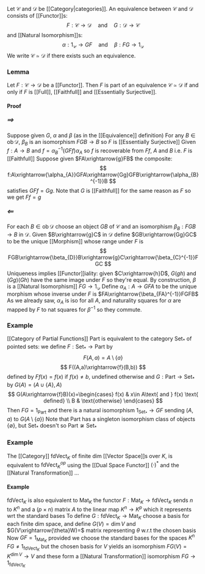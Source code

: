 Let $\mathcal{C}$ and $\mathcal{D}$ be [[Category|categories]].
An equivalence between $\mathcal{C}$ and $\mathcal{D}$ consists of [[Functor]]s:
$$F:\mathcal{C}\to \mathcal{D}\quad %quad
\text{and}\quad %quad
 G:\mathcal{D}\to \mathcal{C}$$
and [[Natural Isomorphism]]s:
$$\alpha:1_{\mathcal{C}}\to GF\quad %quad
 \text{and}\quad %quad
 \beta:FG\to 1_{\mathcal{D}}$$
We write $\mathcal{C}\simeq \mathcal{D}$ if there exists such an equivalence.

### Lemma
Let $F:\mathcal{C}\to \mathcal{D}$ be a [[Functor]].
Then $F$ is part of an equivalence $\mathcal{C}\simeq \mathcal{D}$ 
if and only if
$F$ is [[Full]], [[Faithfull]] and [[Essentially Surjective]].
#### Proof
##### $\implies$
Suppose given $G$, $\alpha$ and $\beta$ (as in the [[Equivalence]] definition)
For any $B\in \operatorname{ob}\mathcal{D}$, 
$\beta_{B}$ is an isomorphism $FGB\to B$ so $F$ is [[Essentially Surjective]]
Given $f:A\to B$ and $f=\alpha_{B}^{-1}(GFf)\alpha_{A}$ 
so $f$ is recoverable from $Ff$, $A$ and $B$
i.e. $F$ is [[Faithfull]]
Suppose given $FA\xrightarrow{g}FB$ the composite:
$$
f:A\xrightarrow{\alpha_{A}}GFA\xrightarrow{Gg}GFB\xrightarrow{\alpha_{B}^{-1}}B
$$
satisfies $GFf=Gg$.
Note that $G$ is [[Faithfull]] for the same reason as $F$ 
so we get $Ff=g$
##### $\impliedby$
For each $B\in \operatorname{ob}\mathcal{D}$ choose an object $GB$ of $\mathcal{C}$ and an isomorphism $\beta_{B}:FGB\to B$ in $\mathcal{D}$.
Given $B\xrightarrow{g}C$ in $\mathcal{D}$ define $GB\xrightarrow{Gg}GC$ to be the unique [[Morphism]] whose range under $F$ is 
$$
FGB\xrightarrow{\beta_{D}}B\xrightarrow{g}C\xrightarrow{\beta_{C}^{-1}}FGC
$$
Uniqueness implies [[Functor]]iality:
given $C\xrightarrow{h}D$, $G(gh)$ and $(Gg)(Gh)$ have the same image under $F$
so they're equal.
By construction, $\beta$ is a [[Natural Isomorphism]] $FG\to 1_{\mathcal{D}}$
Define $\alpha_{A}:A\to GFA$ to be the unique morphism whose inverse under $F$ is $FA\xrightarrow{\beta_{FA}^{-1}}FGFB$
As we already saw, $\alpha_{A}$ is iso for all $A$, 
and naturality squares for $\alpha$ are mapped by $F$ to nat squares for $\beta ^{-1}$ so they commute.
 

### Example
[[Category of Partial Functions]] $\mathrm{Part}$ is equivalent to the category $\mathrm{Set}_{*}$ of pointed sets:
we define $F:\mathrm{Set}_{*}\to \mathrm{Part}$ by
$$
F(A,a)=A\setminus \{ a \} 
$$
$$
F((A,a)\xrightarrow{f}(B,b))
$$
defined by $Ff(x)=f(x)$ if $f(x)\neq b$, undefined otherwise
and $G:\mathrm{Part}\to \mathrm{Set}_{*}$ by $G(A)=(A\cup \{ A \},A)$
$$
G(A\xrightarrow{f}B)(x)=\begin{cases}
f(x) & x\in A\text{ and } f(x) \text{ defined} \\
B  & \text{otherwise}
\end{cases}
$$
Then $FG=1_{\mathrm{Part}}$ and there is a natural isomorphism $1_{\mathrm{Set_{*}}}\to GF$ sending $(A,a)$ to $G(A\setminus \{ a \})$
Note that $\mathrm{Part}$ has a singleton isomorphism class of objects $\{ \emptyset \}$, but $\mathrm{Set}_{*}$ doesn't so $\mathrm{Part}\not\cong \mathrm{Set}_{*}$

### Example
The [[Category]] $\mathrm{fdVect}_{K}$ of finite dim [[Vector Space]]s over $K$,
is equivalent to $\mathrm{fdVect}_{K}^{op}$ using the [[Dual Space Functor]] $(\cdot)^{*}$ and the [[Natural Transformation]] ...
#### Example
$\mathrm{fdVect}_{K}$ is also equivalent to $\mathrm{Mat}_{K}$ 
the functor $F:\mathrm{Mat}_{K}\to \mathrm{fdVect}_{K}$ sends $n$ to $K^{n}$ 
and a $(p\times n)$ matrix $A$ to the linear map $K^{n}\to K^{p}$ which it represents wrt the standard bases
To define $G:\mathrm{fdVect}_{K}\to \mathrm{Mat}_{K}$ choose a basis for each finite dim space,
and define $G(V)=\dim V$ and $G(V\xrightarrow{\theta}W)=$ matrix representing $\theta$ w.r.t the chosen basis
Now $GF=1_{\mathrm{Mat}_{K}}$ provided we choose the standard bases for the spaces $K^{n}$
$FG\neq 1_{\mathrm{fdVect}_{K}}$ but the chosen basis for $V$ yields an isomorphism $FG(V)=K^{\dim V}\to V$
and these form a [[Natural Transformation]] isomorphism $FG\to 1_{\mathrm{fdVect}_{K}}$

